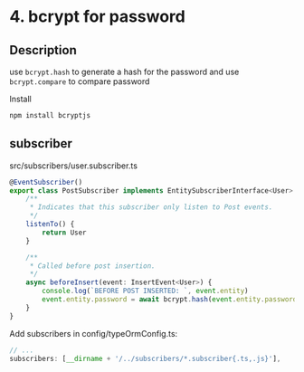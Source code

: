 # 4. bcrypt for password
## Description
use ```bcrypt.hash``` to generate a hash for the password and use ```bcrypt.compare``` to compare password


Install
```bash
npm install bcryptjs
```
## subscriber
src/subscribers/user.subscriber.ts
```typescript
@EventSubscriber()
export class PostSubscriber implements EntitySubscriberInterface<User> {
    /**
     * Indicates that this subscriber only listen to Post events.
     */
    listenTo() {
        return User
    }

    /**
     * Called before post insertion.
     */
    async beforeInsert(event: InsertEvent<User>) {
        console.log(`BEFORE POST INSERTED: `, event.entity)
        event.entity.password = await bcrypt.hash(event.entity.password, 12)
    }
}
```

Add subscribers in config/typeOrmConfig.ts:
```typescript
// ...
subscribers: [__dirname + '/../subscribers/*.subscriber{.ts,.js}'],
```

